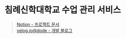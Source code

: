 # 침례신학대학교 수업 관리 서비스


> [Notion - 프로젝트 문서](https://noiseless-canoe-a8c.notion.site/e959b72a904947a0aed3be2cc4b0b36e)  
> [velog.io@dode - 개발 블로그](https://velog.io/@dode/series/Project-%EC%88%98%EC%97%85-%EA%B4%80%EB%A6%AC-%EC%84%9C%EB%B9%84%EC%8A%A4)
